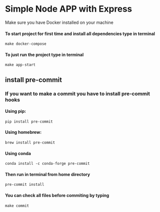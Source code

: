 # Simple Node APP with Express

Make sure you have Docker installed on your machine

#### To start project for first time and install all dependencies type in terminal

`make docker-compose`

#### To just run the project type in terminal

`make app-start`

## install pre-commit

### If you want to make a commit you have to install pre-commit hooks

#### Using pip:

`pip install pre-commit`

#### Using homebrew:

`brew install pre-commit`

#### Using conda

`conda install -c conda-forge pre-commit`

#### Then run in terminal from home directory

`pre-commit install`

#### You can check all files before commiting by typing

`make commit`
